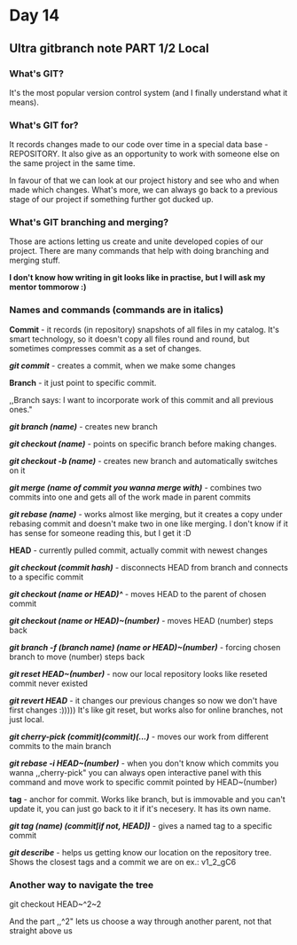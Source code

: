 # Day 14

## **Ultra gitbranch note PART 1/2 Local** 

### What's GIT?

It's the most popular version control system (and I finally understand what it means). 

### What's GIT for?

It records changes made to our code over time in a special data base - REPOSITORY. It also give as an opportunity to work with someone else on the same project in the same time.

In favour of that we can look at our project history and see who and when made which changes. What's more, we can always go back to a previous stage of our project if something further got ducked up.

### What's GIT branching and merging?

Those are actions letting us create and unite developed copies of our project. There are many commands that help with doing branching and merging stuff.

**I don't know how writing in git looks like in practise, but I will ask my mentor tommorow :)**

### Names and commands (commands are in italics)

**Commit** - it records (in repository) snapshots of all files in my catalog. It's smart technology, so it doesn't copy all files round and round, but sometimes compresses commit as a set of changes.

***git commit*** - creates a commit, when we make some changes

**Branch** - it just point to specific commit. 

,,Branch says: I want to incorporate work of this commit and all previous ones."

***git branch (name)*** - creates new branch

***git checkout (name)*** - points on specific branch before making changes.

***git checkout -b (name)*** - creates new branch and automatically switches on it

***git merge (name of commit you wanna merge with)*** - combines two commits into one and gets all of the work made in parent commits

***git rebase (name)*** - works almost like merging, but it creates a copy under rebasing commit and doesn't make two in one like merging. I don't know if it has sense for someone reading this, but I get it :D

**HEAD** - currently pulled commit, actually commit with newest changes

***git checkout (commit hash)*** - disconnects HEAD from branch and connects to a specific commit

***git checkout (name or HEAD)^*** - moves HEAD to the parent of chosen commit

***git checkout (name or HEAD)~(number)*** - moves HEAD (number) steps back

***git branch -f (branch name) (name or HEAD)~(number)*** - forcing chosen branch to move (number) steps back

***git reset HEAD~(number)*** - now our local repository looks like reseted commit never existed

***git revert HEAD*** - it changes our previous changes so now we don't have first changes :))))) It's like git reset, but works also for online branches, not just local.

***git cherry-pick (commit)(commit)(...)*** - moves our work from different commits to the main branch

***git rebase -i HEAD~(number)*** - when you don't know which commits you wanna ,,cherry-pick" you can always open interactive panel with this command and move work to specific commit pointed by HEAD~(number)

**tag** - anchor for commit. Works like branch, but is immovable and you can't update it, you can just go back to it if it's necesery. It has its own name.

***git tag (name) (commit[if not, HEAD])*** - gives a named tag to a specific commit

***git describe*** - helps us getting know our location on the repository tree. Shows the closest tags and a commit we are on ex.: v1_2_gC6

### Another way to navigate the tree 

git checkout HEAD~^2~2

And the part ,,^2" lets us choose a way through another parent, not that straight above us



